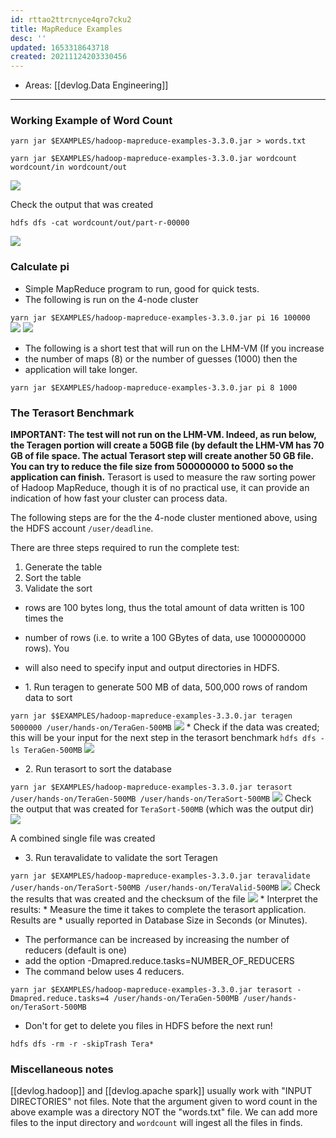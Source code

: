 ```yaml
---
id: rttao2ttrcnyce4qro7cku2
title: MapReduce Examples
desc: ''
updated: 1653318643718
created: 20211124203330456
---
```


- Areas: [[devlog.Data Engineering]]

---

### Working Example of Word Count

`yarn jar $EXAMPLES/hadoop-mapreduce-examples-3.3.0.jar > words.txt`

`yarn jar $EXAMPLES/hadoop-mapreduce-examples-3.3.0.jar wordcount wordcount/in wordcount/out`

![](https://raw.githubusercontent.com/zubayrrr/twiki/main/bin/image.vkmgyisvvbc.png)

Check the output that was created

`hdfs dfs -cat wordcount/out/part-r-00000`

![](https://raw.githubusercontent.com/zubayrrr/twiki/main/bin/image.8velr6e7whs.png)

### Calculate pi

- Simple MapReduce program to run, good for quick tests.
- The following is run on the 4-node cluster

`yarn jar $EXAMPLES/hadoop-mapreduce-examples-3.3.0.jar pi 16 100000`  
![](https://raw.githubusercontent.com/zubayrrr/twiki/main/bin/image.ip1wh7ittuc.png)
![](https://raw.githubusercontent.com/zubayrrr/twiki/main/bin/image.op5t2hnmh7l.png)

- The following is a short test that will run on the LHM-VM (If you increase
- the number of maps (8) or the number of guesses (1000) then the
- application will take longer.

`yarn jar $EXAMPLES/hadoop-mapreduce-examples-3.3.0.jar pi 8 1000`

### The Terasort Benchmark

**IMPORTANT: The test will not run on the LHM-VM. Indeed, as run below,
the Teragen portion will create a 50GB file (by default the LHM-VM has
70 GB of file space. The actual Terasort step will create another
50 GB file. You can try to reduce the file size from 500000000 to
5000 so the application can finish.**
Terasort is used to measure the raw sorting power of Hadoop MapReduce, though it is of no practical use, it can provide an indication of how fast your cluster can process data.

The following steps are for the the 4-node cluster mentioned above, using the HDFS account `/user/deadline`.

There are three steps required to run the complete test:

1.  Generate the table
2.  Sort the table
3.  Validate the sort

<!-- end list -->

- rows are 100 bytes long, thus the total amount of data written is 100 times the
- number of rows (i.e. to write a 100 GBytes of data, use 1000000000 rows). You
- will also need to specify input and output directories in HDFS.

- 1\. Run teragen to generate 500 MB of data, 500,000 rows of random data to sort

`yarn jar $$EXAMPLES/hadoop-mapreduce-examples-3.3.0.jar teragen 5000000 /user/hands-on/TeraGen-500MB`
![](https://raw.githubusercontent.com/zubayrrr/twiki/main/bin/image.dhhwu16cazc.png) \* Check if the data was created; this will be your input for the next step in the terasort benchmark
`hdfs dfs -ls TeraGen-500MB`
![](https://raw.githubusercontent.com/zubayrrr/twiki/main/bin/image.brz6odys9hv.png)

- 2\. Run terasort to sort the database

`yarn jar $EXAMPLES/hadoop-mapreduce-examples-3.3.0.jar terasort /user/hands-on/TeraGen-500MB /user/hands-on/TeraSort-500MB`
![](https://raw.githubusercontent.com/zubayrrr/twiki/main/bin/image.idartp3zxj.png)
Check the output that was created for `TeraSort-500MB` (which was the output dir)
![](https://raw.githubusercontent.com/zubayrrr/twiki/main/bin/image.bohj41tce1a.png)

A combined single file was created

- 3\. Run teravalidate to validate the sort Teragen

`yarn jar $EXAMPLES/hadoop-mapreduce-examples-3.3.0.jar teravalidate /user/hands-on/TeraSort-500MB /user/hands-on/TeraValid-500MB`
![](https://raw.githubusercontent.com/zubayrrr/twiki/main/bin/image.m6uaknqoch.png)
Check the results that was created and the checksum of the file
![](https://raw.githubusercontent.com/zubayrrr/twiki/main/bin/image.4ch3o9j2lo7.png) \* Interpret the results: \* Measure the time it takes to complete the terasort application. Results are \* usually reported in Database Size in Seconds (or Minutes).

- The performance can be increased by increasing the number of reducers (default is one)
- add the option -Dmapred.reduce.tasks=NUMBER_OF_REDUCERS
- The command below uses 4 reducers.

`yarn jar $EXAMPLES/hadoop-mapreduce-examples-3.3.0.jar terasort -Dmapred.reduce.tasks=4 /user/hands-on/TeraGen-500MB /user/hands-on/TeraSort-500MB`

- Don't for get to delete you files in HDFS before the next run\!

`hdfs dfs -rm -r -skipTrash Tera*`

### Miscellaneous notes

[[devlog.hadoop]] and [[devlog.apache spark]] usually work with "INPUT DIRECTORIES" not files. Note that the argument given to word count in the above example was a directory NOT the "words.txt" file. We can add more files to the input directory and `wordcount` will ingest all the files in finds.
